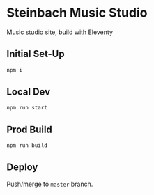 # Steinbach Music Studio

Music studio site, build with Eleventy

## Initial Set-Up

```sh
npm i
```

## Local Dev

```sh
npm run start
```

## Prod Build

```sh
npm run build
```

## Deploy

Push/merge to `master` branch.
